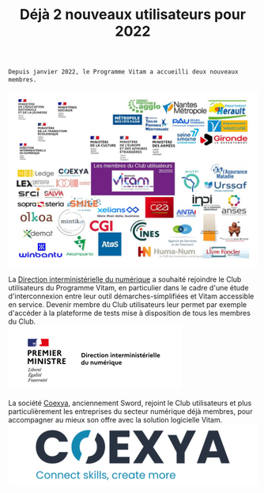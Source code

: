 ﻿---
layout: post
title: Déjà 2 nouveaux utilisateurs pour 2022
---

    Depuis janvier 2022, le Programme Vitam a accueilli deux nouveaux membres.

![Logos](/public/images/202203_utilisateurs.jpg)

La [Direction interministérielle du numérique](https://www.numerique.gouv.fr/dinum/) a souhaité rejoindre le Club utilisateurs du Programme Vitam, en particulier dans le cadre d'une étude d'interconnexion entre leur outil démarches-simplifiées et Vitam accessible en service. Devenir membre du Club utilisateurs leur permet par exemple d'accéder à la plateforme de tests mise à disposition de tous les membres du Club.  
![Dinum](/public/images/Dinum.png)

La société [Coexya](https://www.coexya.eu/), anciennement Sword, rejoint le Club utilisateurs et plus particulièrement les entreprises du secteur numérique déjà membres, pour accompagner au mieux son offre avec la solution logicielle Vitam.  
![Coexya](/public/images/Coexya.jpg)

